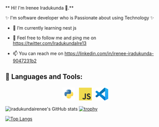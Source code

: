 ** Hi! I'm Irenee Iradukunda 👋.** 

✨ I'm software developer who is Passionate about using Technology  ✨ 

<!-- - 🔭 I’m currently working on ... -->
- 🌱 I’m currently learning nest js
<!-- - 👯 I’m looking to collaborate on ... -->
- 🤔  Feel free to follow me and ping me on https://twitter.com/IradukundaIre13
<!-- - 💬 Ask me about ... -->
- 📫 You can  reach me on https://linkedin.com/in/irenee-iradukunda-9047231b2
<!-- - 😄 Pronouns: ... -->
<!-- - ⚡ Fun fact: ...  -->

## 🧰 Languages and Tools:
<p align="center">
<img src="https://raw.githubusercontent.com/github/explore/80688e429a7d4ef2fca1e82350fe8e3517d3494d/topics/python/python.png" alt="Python" height="40" style="vertical-align:top; margin:4px">
<img src="https://raw.githubusercontent.com/github/explore/80688e429a7d4ef2fca1e82350fe8e3517d3494d/topics/javascript/javascript.png" alt="Javascript" height="40" style="vertical-align:top; margin:4px">
<img src="https://raw.githubusercontent.com/github/explore/80688e429a7d4ef2fca1e82350fe8e3517d3494d/topics/visual-studio-code/visual-studio-code.png" alt="VS Code" height="40" style="vertical-align:top; margin:4px">
</p>

![iradukundairenee's GitHub stats](https://github-readme-stats.vercel.app/api?username=iradukundairenee&show_icons=true&theme=radical)
[![trophy](https://github-profile-trophy.vercel.app/?username=iradukundairenee&theme=onedark)](https://github.com/iradukundairenee/github-profile-trophy)

[![Top Langs](https://github-readme-stats.vercel.app/api/top-langs/?username=iradukundairenee&langs_count=8)](https://github.com/iradukundairenee/github-readme-stats)

